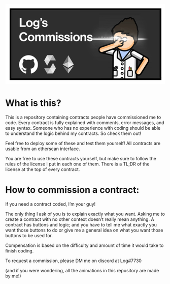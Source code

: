 ![idk](LogBanner.png)
# What is this? 
This is a repository containing contracts people have commissioned me to code.
Every contract is fully explained with comments, error messages, and easy syntax. Someone who has no experience with coding should be able to understand the logic behind my contracts. So check them out!

Feel free to deploy some of these and test them yourself! All contracts are usable from an etherscan interface.

You are free to use these contracts yourself, but make sure to follow the rules of the license I put in each one of them. There is a TL;DR of the license at the top of every contract.

# How to commission a contract:
If you need a contract coded, I’m your guy!

The only thing I ask of you is to explain exactly what you want. Asking me to create a contract with no other context doesn’t really mean anything. A contract has buttons and logic; and you have to tell me what exactly you want those buttons to do or give me a general idea on what you want those buttons to be used for. 

Compensation is based on the difficulty and amount of time it would take to finish coding.

To request a commission, please DM me on discord at Log#7730

(and if you were wondering, all the animations in this repository are made by me!)
